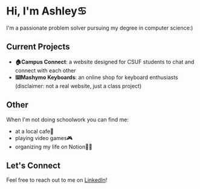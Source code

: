 # Hi, I'm Ashley:cancer:

I'm a passionate problem solver pursuing my degree in computer science:)

## Current Projects
- **:house:Campus Connect**: a website designed for CSUF students to chat and connect with each other
- **:keyboard:Mashymo Keyboards**: an online shop for keyboard enthusiasts (disclaimer: not a real website, just a class project)

## Other
When I'm not doing schoolwork you can find me:
- at a local cafe:tea:
- playing video games:video_game:
- organizing my life on Notion:face_with_spiral_eyes:


## Let's Connect
Feel free to reach out to me on [LinkedIn](https://www.linkedin.com/in/ashleykuewa/)! 
<!--
**ashleykuewa/ashleykuewa** is a ✨ _special_ ✨ repository because its `README.md` (this file) appears on your GitHub profile.

Here are some ideas to get you started:

- 🔭 I’m currently working on ...
- 🌱 I’m currently learning ...
- 👯 I’m looking to collaborate on ...
- 🤔 I’m looking for help with ...
- 💬 Ask me about ...
- 📫 How to reach me: ...
- 😄 Pronouns: ...
- ⚡ Fun fact: ...
-->
